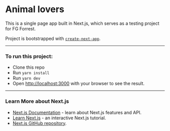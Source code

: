 # Animal lovers

This is a single page app built in Next.js, which serves as a testing project for FG Forrest.

Project is bootstrapped with [`create-next-app`](https://github.com/vercel/next.js/tree/canary/packages/create-next-app).

---

### To run this project:

- Clone this repo
- Run `yarn install`
- Run `yarn dev`
- Open [http://localhost:3000](http://localhost:3000) with your browser to see the result.

---

### Learn More about Next.js

- [Next.js Documentation](https://nextjs.org/docs) - learn about Next.js features and API.
- [Learn Next.js](https://nextjs.org/learn) - an interactive Next.js tutorial.
- [Next.js GitHub repository](https://github.com/vercel/next.js/).
